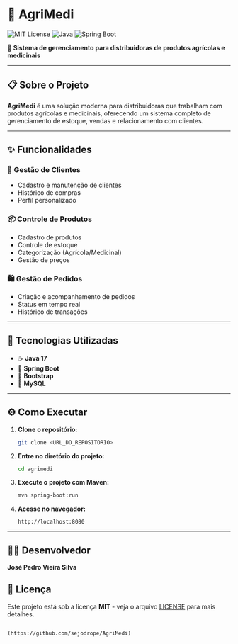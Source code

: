 # 🌱 AgriMedi

![MIT License](https://img.shields.io/badge/License-MIT-green.svg)
![Java](https://img.shields.io/badge/Java-17-orange)
![Spring Boot](https://img.shields.io/badge/Spring%20Boot-Latest-brightgreen)

🚀 **Sistema de gerenciamento para distribuidoras de produtos agrícolas e medicinais**

---

## 📋 Sobre o Projeto

**AgriMedi** é uma solução moderna para distribuidoras que trabalham com produtos agrícolas e medicinais, oferecendo um sistema completo de gerenciamento de estoque, vendas e relacionamento com clientes.

---

## ✨ Funcionalidades

### 👥 Gestão de Clientes
- Cadastro e manutenção de clientes
- Histórico de compras
- Perfil personalizado

### 📦 Controle de Produtos
- Cadastro de produtos
- Controle de estoque
- Categorização (Agrícola/Medicinal)
- Gestão de preços

### 🛍️ Gestão de Pedidos
- Criação e acompanhamento de pedidos
- Status em tempo real
- Histórico de transações

---

## 🚀 Tecnologias Utilizadas
- ☕ **Java 17**
- 🍃 **Spring Boot**
- 🎨 **Bootstrap**
- 💾 **MySQL**

---

## ⚙️ Como Executar

1. **Clone o repositório:**
   ```bash
   git clone <URL_DO_REPOSITORIO>
   ```
2. **Entre no diretório do projeto:**
   ```bash
   cd agrimedi
   ```
3. **Execute o projeto com Maven:**
   ```bash
   mvn spring-boot:run
   ```
4. **Acesse no navegador:**
   ```
   http://localhost:8080
   ```

---

## 👨‍💻 Desenvolvedor

**José Pedro Vieira Silva**


## 📄 Licença

Este projeto está sob a licença **MIT** - veja o arquivo [LICENSE](./LICENSE) para mais detalhes.
```

(https://github.com/sejodrope/AgriMedi)

